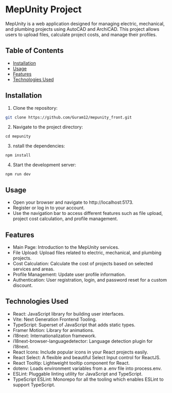 # MepUnity Project

MepUnity is a web application designed for managing electric, mechanical, and plumbing projects using AutoCAD and ArchiCAD. This project allows users to upload files, calculate project costs, and manage their profiles.

## Table of Contents

- [Installation](#installation)
- [Usage](#usage)
- [Features](#features)
- [Technologies Used](#technologies-used)

## Installation

1. Clone the repository:

```bash
git clone https://github.com/Guram12/mepunity_front.git

```

2. Navigate to the project directory:

```
cd mepunity
```

3. nstall the dependencies:

```
npm install
```

4. Start the development server:

```
npm run dev
```


## Usage

* Open your browser and navigate to http://localhost:5173.
* Register or log in to your account.
* Use the navigation bar to access different features such as file upload, project cost calculation, and profile management.


## Features

* Main Page: Introduction to the MepUnity services.
* File Upload: Upload files related to electric, mechanical, and plumbing projects.
* Cost Calculation: Calculate the cost of projects based on selected services and areas.
* Profile Management: Update user profile information.
* Authentication: User registration, login, and password reset for a custom discount.


## Technologies Used
 
* React: JavaScript library for building user interfaces.
* Vite: Next Generation Frontend Tooling.
* TypeScript: Superset of JavaScript that adds static types.
* Framer Motion: Library for animations.
* i18next: Internationalization framework.
* i18next-browser-languagedetector: Language detection plugin for i18next.
* React Icons: Include popular icons in your React projects easily.
* React Select: A flexible and beautiful Select Input control for ReactJS.
* React Tooltip: Lightweight tooltip component for React.
* dotenv: Loads environment variables from a .env file into process.env.
* ESLint: Pluggable linting utility for JavaScript and TypeScript.
* TypeScript ESLint: Monorepo for all the tooling which enables ESLint to support TypeScript.












